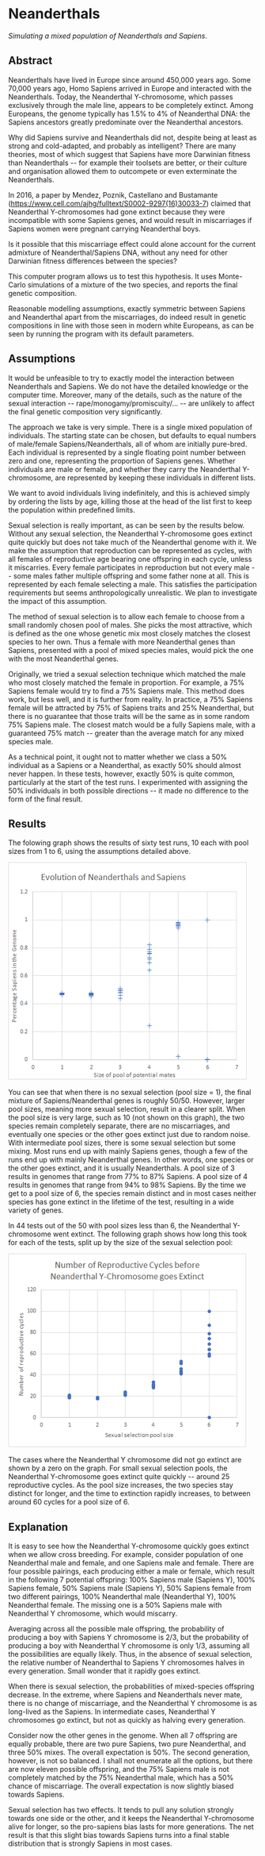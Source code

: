 # Neanderthals
_Simulating a mixed population of Neanderthals and Sapiens_.

## Abstract
Neanderthals have lived in Europe since around 450,000 years ago. Some 70,000 years ago, Homo Sapiens arrived in Europe and interacted with the Neanderthals. Today, the Neanderthal Y-chromosome, which passes exclusively through the male line, appears to be completely extinct. Among Europeans, the genome typically has 1.5% to 4% of Neanderthal DNA: the Sapiens ancestors greatly predominate over the Neanderthal ancestors.

Why did Sapiens survive and Neanderthals did not, despite being at least as strong and cold-adapted, and probably as intelligent? There are many theories, most of which suggest that Sapiens have more Darwinian fitness than Neanderthals -- for example their toolsets are better, or their culture and organisation allowed them to outcompete or even exterminate the Neanderthals.

In 2016, a paper by Mendez, Poznik, Castellano and Bustamante (https://www.cell.com/ajhg/fulltext/S0002-9297(16)30033-7) claimed that Neanderthal Y-chromosomes had gone extinct because they were incompatible with some Sapiens genes, and would result in miscarriages if Sapiens women were pregnant carrying Neanderthal boys.

Is it possible that this miscarriage effect could alone account for the current admixture of Neanderthal/Sapiens DNA, without any need for other Darwinian fitness differences between the species?

This computer program allows us to test this hypothesis. It uses Monte-Carlo simulations of a mixture of the two species, and reports the final genetic composition.

Reasonable modelling assumptions, exactly symmetric between Sapiens and Neanderthal apart from the miscarriages, do indeed result in genetic compositions in line with those seen in modern white Europeans, as can be seen by running the program with its default parameters.

## Assumptions
It would be unfeasible to try to exactly model the interaction between Neanderthals and Sapiens. We do not have the detailed knowledge or the computer time. Moreover, many of the details, such as the nature of the sexual interaction -- rape/monogamy/promiscuity/... -- are unlikely to affect the final genetic composition very significantly.

The approach we take is very simple. There is a single mixed population of individuals. The starting state can be chosen, but defaults to equal numbers of male/female Sapiens/Neanderthals, all of whom are initially pure-bred. Each individual is represented by a single floating point number between zero and one, representing the proportion of Sapiens genes. Whether individuals are male or female, and whether they carry the Neanderthal Y-chromosome, are represented by keeping these individuals in different lists.

We want to avoid individuals living indefinitely, and this is achieved simply by ordering the lists by age, killing those at the head of the list first to keep the population within predefined limits.

Sexual selection is really important, as can be seen by the results below. Without any sexual selection, the Neanderthal Y-chromosome goes extinct quite quickly but does not take much of the Neanderthal genome with it. We make the assumption that reproduction can be represented as cycles, with all females of reproductive age bearing one offspring in each cycle, unless it miscarries. Every female participates in reproduction but not every male -- some males father multiple offspring and some father none at all. This is represented by each female selecting a male. This satisfies the participation requirements but seems anthropologically unrealistic. We plan to investigate the impact of this assumption.

The method of sexual selection is to allow each female to choose from a small randomly chosen pool of males. She picks the most attractive, which is defined as the one whose genetic mix most closely matches the closest species to her own. Thus a female with more Neanderthal genes than Sapiens, presented with a pool of mixed species males, would pick the one with the most Neanderthal genes.

Originally, we tried a sexual selection technique which matched the male who most closely matched the female in proportion. For example, a 75% Sapiens female would try to find a 75% Sapiens male. This method does work, but less well, and it is further from reality. In practice, a 75% Sapiens female will be attracted by 75% of Sapiens traits and 25% Neanderthal, but there is no guarantee that those traits will be the same as in some random 75% Sapiens male. The closest match would be a fully Sapiens male, with a guaranteed 75% match -- greater than the average match for any mixed species male.

As a technical point, it ought not to matter whether we class a 50% individual as a Sapiens or a Neanderthal, as exactly 50% should almost never happen. In these tests, however, exactly 50% is quite common, particularly at the start of the test runs. I experimented with assigning the 50% individuals in both possible directions -- it made no difference to the form of the final result.

## Results
The folowing graph shows the results of sixty test runs, 10 each with pool sizes from 1 to 6, using the assumptions detailed above.

![Graph showing percentage Sapiens genes by sexual pool size](EvolutionByPoolSize.png)

You can see that when there is no sexual selection (pool size = 1), the final mixture of Sapiens/Neanderthal genes is roughly 50/50. However, larger pool sizes, meaning more sexual selection, result in a clearer split. When the pool size is very large, such as 10 (not shown on this graph), the two species remain completely separate, there are no miscarriages, and eventually one species or the other goes extinct just due to random noise. With intermediate pool sizes, there is some sexual selection but some mixing. Most runs end up with mainly Sapiens genes, though a few of the runs end up with mainly Neanderthal genes. In other words, one species or the other goes extinct, and it is usually Neanderthals. A pool size of 3 results in genomes that range from 77% to 87% Sapiens. A pool size of 4 results in genomes that range from 94% to 98% Sapiens. By the time we get to a pool size of 6, the species remain distinct and in most cases neither species has gone extinct in the lifetime of the test, resulting in a wide variety of genes.

In 44 tests out of the 50 with pool sizes less than 6, the Neanderthal Y-chromosome went extinct. The following graph shows how long this took for each of the tests, split up by the size of the sexual selection pool:

![Graph showing time to extinction of Neanderthal Y chromosome by sexual pool size](ReproductiveCyclesBeforeNeanderthalYGoesExtinct.png)

The cases where the Neanderthal Y chromosome did not go extinct are shown by a zero on the graph. For small sexual selection pools, the Neanderthal Y-chromosome goes extinct quite quickly -- around 25 reproductive cycles. As the pool size increases, the two species stay distinct for longer, and the time to extinction rapidly increases, to between around 60 cycles for a pool size of 6.

## Explanation
It is easy to see how the Neanderthal Y-chromosome quickly goes extinct when we allow cross breeding. For example, consider population of one Neanderthal male and female, and one Sapiens male and female. There are four possible pairings, each producing either a male or female, which result in the following 7 potential offspring: 100% Sapiens male (Sapiens Y), 100% Sapiens female, 50% Sapiens male (Sapiens Y), 50% Sapiens female from two different pairings, 100% Neanderthal male (Neanderthal Y), 100% Neanderthal female. The missing one is a 50% Sapiens male with Neanderthal Y chromosome, which would miscarry.

Averaging across all the possible male offspring, the probability of producing a boy with Sapiens Y chromosome is 2/3, but the probability of producing a boy with Neanderthal Y chromosome is only 1/3, assuming all the possibilities are equally likely. Thus, in the absence of sexual selection, the relative number of Neanderthal to Sapiens Y chromosomes halves in every generation. Small wonder that it rapidly goes extinct.

When there is sexual selection, the probabilities of mixed-species offspring decrease. In the extreme, where Sapiens and Neanderthals never mate, there is no change of miscarriage, and the Neanderthal Y chromosome is as long-lived as the Sapiens. In intermediate cases, Neanderthal Y chromosomes go extinct, but not as quickly as halving every generation.

Consider now the other genes in the genome. When all 7 offspring are equally probable, there are two pure Sapiens, two pure Neanderthal, and three 50% mixes. The overall expectation is 50%. The second generation, however, is not so balanced. I shall not enumerate all the options, but there are now eleven possible offspring, and the 75% Sapiens male is not completely matched by the 75% Neanderthal male, which has a 50% chance of miscarriage. The overall expectation is now slightly biased towards Sapiens.

Sexual selection has two effects. It tends to pull any solution strongly towards one side or the other, and it keeps the Neanderthal Y-chromosome alive for longer, so the pro-sapiens bias lasts for more generations. The net result is that this slight bias towards Sapiens turns into a final stable distribution that is strongly Sapiens in most cases.
